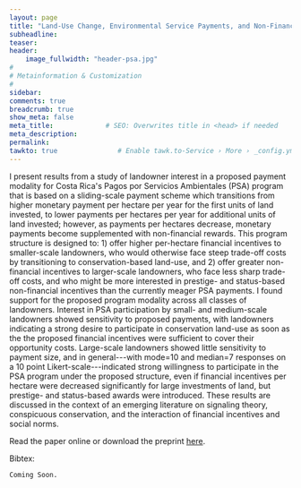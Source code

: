 ```yaml
---
layout: page
title: "Land-Use Change, Environmental Service Payments, and Non-Financial Incentives"
subheadline: 
teaser: 
header:
    image_fullwidth: "header-psa.jpg"
#
# Metainformation & Customization
#
sidebar: 
comments: true
breadcrumb: true
show_meta: false
meta_title:             # SEO: Overwrites title in <head> if needed
meta_description:
permalink:
tawkto: true               # Enable tawk.to-Service › More › _config.yml
---
```

<div class="row">
<div class="medium-8 columns t30">
<img src="{{ site.url }}/images/psa.png" alt="">
</div><!-- /.medium-8.columns -->
</div><!-- /.row -->
I present results from a study of landowner interest in a proposed payment modality for Costa Rica's Pagos por Servicios Ambientales (PSA) program that is based on a sliding-scale payment scheme which transitions from higher monetary payment per hectare per year for the first units of land invested, to lower payments per hectares per year for additional units of land invested; however, as payments per hectares decrease, monetary payments become supplemented with non-financial rewards. This program structure is designed to: 1) offer higher per-hectare financial incentives to smaller-scale landowners, who would otherwise face steep trade-off costs by transitioning to conservation-based land-use, and 2) offer greater non-financial incentives to larger-scale landowners, who face less sharp trade-off costs, and who might be more interested in prestige- and status-based non-financial incentives than the currently meager PSA payments. I found support for the proposed program modality across all classes of landowners. Interest in PSA participation by small- and medium-scale landowners showed sensitivity to proposed payments, with landowners indicating a strong desire to participate in conservation land-use as soon as the the proposed financial incentives were sufficient to cover their opportunity costs. Large-scale landowners showed little sensitivity to payment size, and in general---with mode=10 and median=7 responses on a 10 point Likert-scale---indicated strong willingness to participate in the PSA program under the proposed structure, even if financial incentives per hectare were decreased significantly for large investments of land, but prestige- and status-based awards were introduced. These results are discussed in the context of an emerging literature on signaling theory, conspicuous conservation, and the interaction of financial incentives and social norms.

Read the paper online or download the preprint [here][1].

Bibtex:
```
Coming Soon.
```

 [1]: https://github.com/Ctross/ctross.github.io/blob/master/pdfs/PSA.pdf
 
